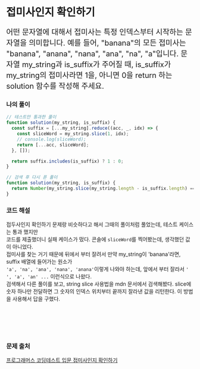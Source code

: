 # 접미사인지 확인하기

<p style='font-size: 20px'>어떤 문자열에 대해서 접미사는 특정 인덱스부터 시작하는 문자열을 의미합니다. 예를 들어, "banana"의 모든 접미사는 "banana", "anana", "nana", "ana", "na", "a"입니다.
문자열 my_string과 is_suffix가 주어질 때, is_suffix가 my_string의 접미사라면 1을, 아니면 0을 return 하는 solution 함수를 작성해 주세요.</p>

### 나의 풀이

```javascript
// 테스트만 통과한 풀이
function solution(my_string, is_suffix) {
  const suffix = [...my_string].reduce((acc, _, idx) => {
    const sliceWord = my_string.slice(1, idx);
    // console.log(sliceWord);
    return [...acc, sliceWord];
  }, []);

  return suffix.includes(is_suffix) ? 1 : 0;
}

// 검색 후 다시 푼 풀이
function solution(my_string, is_suffix) {
  return Number(my_string.slice(my_string.length - is_suffix.length) === is_suffix);
}
```

### 코드 해설

접두사인지 확인하기 문제랑 비슷하다고 해서 그때의 풀이처럼 풀었는데, 테스트 케이스는 통과 했지만
<br />
코드를 제출했더니 실패 케이스가 떴다. 콘솔에 `sliceWord`를 찍어봤는데, 생각했던 값이 아니었다.
<br />
접미사를 찾는 거기 때문에 뒤에서 부터 잘려서 만약 my_string이 'banana'라면, suffix 배열에 들어가는 원소가
<br />
`'a', 'na', 'ana', 'nana', 'anana'`이렇게 나와야 하는데, 앞에서 부터 잘라서 `' ', 'a', 'an' ...` 이런식으로 나왔다.
<br />
검색해서 다른 풀이를 보고, string slice 사용법을 mdn 문서에서 검색해봤다. slice에 숫자 하나만 전달하면 그 숫자의 인덱스 위치부터 끝까지 잘라낸 값을 리턴한다. 이 방법을 사용해서 답을 구했다.
<br />

<br />
<br />
<br />
<br />

### 문제 출처

<a href='https://school.programmers.co.kr/learn/courses/30/lessons/181908'>프로그래머스 코딩테스트 입문 접미사인지 확인하기</a>
